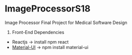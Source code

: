 # ImageProcessorS18
Image Processor Final Project for Medical Software Design

1. Front-End Dependencies
- Reactjs -> install npm react
- [Material-UI](https://www.npmjs.com/package/material-ui) -> npm install material-ui
